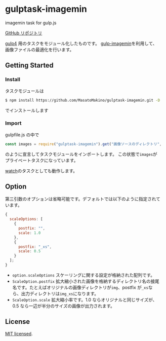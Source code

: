 # gulptask-imagemin

imagemin task for gulp.js

[GitHub リポジトリ](https://github.com/MasatoMakino/gulptask-imagemin.git)

[gulp4](https://gulpjs.com/) 用のタスクをモジュール化したものです。
[gulp-imagemin](https://www.npmjs.com/package/gulp-imagemin)を利用して、画像ファイルの最適化を行います。

## Getting Started

### Install

タスクモジュールは

```bash
$ npm install https://github.com/MasatoMakino/gulptask-imagemin.git -D
```

でインストールします

### Import

gulpfile.js の中で

```gulpfile.js
const images = require("gulptask-imagemin").get("画像ソースのディレクトリ", "出力先ディレクトリ", {オプション / 省略可});
```

のように宣言してタスクモジュールをインポートします。
この状態で`images`がプライベートタスクになっています。

[watch](https://gulpjs.com/docs/en/api/watch)のタスクとしても動作します。

## Option

第三引数のオプションは省略可能です。デフォルトでは以下のように指定されています。

```js
{
  scaleOptions: [
    {
      postfix: "",
      scale: 1.0
    },
    {
      postfix: "_xs",
      scale: 0.5
    }
  ];
}
```

- `option.scaleOptions` スケーリングに関する設定が格納された配列です。
- `ScaleOption.postfix` 拡大縮小された画像を格納するディレクトリ名の接尾名です。たとえばオリジナルの画像ディレクトリが`img`、postfix が`_xs`なら、出力ディレクトリは`img_xs`になります。
- `ScaleOption.scale` 拡大縮小率です。1.0 ならオリジナルと同じサイズが、0.5 なら一辺が半分のサイズの画像が出力されます。

## License

[MIT licensed](LICENSE).
